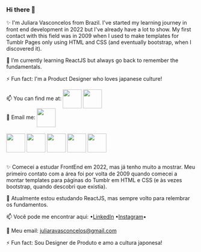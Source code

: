 ### Hi there 👋

✨ I'm Juliara Vasconcelos from Brazil. I've started my learning journey in front end development in 2022 but I've already have a lot to show. 
My first contact with this field was in 2009 when I used to make templates for Tumblr Pages only using HTML and CSS (and eventually bootstrap, when I discovered it).

🌱 I’m currently learning ReactJS but always go back to remember the fundamentals.

⚡ Fun fact: I'm a Product Designer who loves japanese culture!

<div>
<span>📫 You can find me at: </span>
  <a href="https://www.linkedin.com/in/juliaravasconcelos/"><img align="center" height="50" width="50" margin="10"src="https://cdn-icons-png.flaticon.com/512/2671/2671877.png"></a>
  <a href="https://www.instagram.com/foradozona/"><img align="center" height="50" width="50" margin="10"src="https://cdn-icons-png.flaticon.com/512/2671/2671874.png"></a> 
</div>
<div>
<span>💬 Email me: </span> 
<a href="mailto:juliaravasconcelos@gmail.com"><img align="center" height="50" width="50" margin="10"src="https://cdn-icons-png.flaticon.com/512/2671/2671872.png"></a></div>

<div style="display: inline_block"><br>
  <img align="center" height="50" width="50" src="https://cdn-icons-png.flaticon.com/512/136/136528.png" />
  <img align="center" height="50" width="50" src="https://cdn-icons-png.flaticon.com/512/136/136527.png" />
  <img align="center" height="50" width="50" src="https://cdn-icons-png.flaticon.com/512/9423/9423300.png" />
  <img align="center" height="50" width="50" src="https://cdn-icons-png.flaticon.com/512/136/136530.png" />
  <img align="center" height="50" width="50" src="https://cdn-icons-png.flaticon.com/512/1183/1183672.png" />
 </div>

## 

✨ Comecei a estudar FrontEnd em 2022, mas já tenho muito a mostrar. Meu primeiro contato com a área foi por volta de 2009 quando comecei a montar templates para páginas do Tumblr em HTML e CSS (e às vezes bootstrap, quando descobri que existia).

🌱 Atualmente estou estudando ReactJS, mas sempre volto para relembrar os fundamentos.

📫 Você pode me encontrar aqui:
•[LinkedIn](https://www.linkedin.com/in/juliaravasconcelos/)
•[Instagram](https://www.instagram.com/foradozona/)•

💬 Meu email: juliaravasconcelos@gmail.com

⚡ Fun fact: Sou Designer de Produto e amo a cultura japonesa!
<!--
**JuliaraVasconcelos/JuliaraVasconcelos** is a ✨ _special_ ✨ repository because its `README.md` (this file) appears on your GitHub profile.

Here are some ideas to get you started:

- 🔭 I’m currently working on ...
- 🌱 I’m currently learning ...
- 👯 I’m looking to collaborate on ...
- 🤔 I’m looking for help with ...
- 💬 Ask me about ...
- 📫 How to reach me: ...
- 😄 Pronouns: ...
- ⚡ Fun fact: ...

[![Anurag's GitHub stats](https://github-readme-stats.vercel.app/api?username=JuliaraVasconcelos&show_icons=true&theme=tokyonight)](https://github.com/anuraghazra/github-readme-stats)

[![Top Langs](https://github-readme-stats.vercel.app/api/top-langs/?username=JuliaraVasconcelos&layout=compact&theme=tokyonight)](https://github.com/anuraghazra/github-readme-stats)

<a href="https://github.com/JuliaraVasconcelos/github-readme-stats">
  <img align="center" src="https://github-readme-stats.vercel.app/api?username=JuliaraVasconcelos&show_icons=true&theme=tokyonight&text_bold=false" />
</a>
<a href="https://github.com/JuliaraVasconcelos/github-readme-stats">
  <img align="center" src="https://github-readme-stats.vercel.app/api/top-langs/?username=JuliaraVasconcelos&layout=compact&theme=tokyonight" />
</a>
-->
